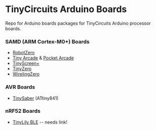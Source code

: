 # TinyCircuits Arduino Boards
Repo for Arduino boards packages for TinyCircuits Arduino processor boards.

### SAMD (ARM Cortex-M0+) Boards

* [RobotZero](https://tinycircuits.com/collections/processors/products/robotzero)
* [Tiny Arcade](https://tinycircuits.com/products/tinyarcade) & [Pocket Arcade](https://tinycircuits.com/products/pocket-arcade)
* [TinyScreen+](https://tinycircuits.com/collections/processors/products/tinyscreenplus)
* [TinyZero](https://tinycircuits.com/collections/processors/products/tinyzero-processor)
* [WirelingZero](https://tinycircuits.com/collections/processors/products/wirelingzero)

### AVR Boards

* [TinySaber](https://tinycircuits.com/products/tinysaber) (ATtiny841)


### nRF52 Boards

* [TinyLily BLE]()  -- needs link!

